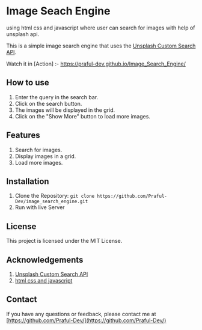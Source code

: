 # Image Seach Engine
using html css and javascript where user can search for images with help of unsplash api.

This is a simple image search engine that uses the [Unsplash Custom Search API](https://unsplash.com/developers).

Watch it in [Action] :- https://praful-dev.github.io/Image_Search_Engine/

## How to use
1. Enter the query in the search bar.
2. Click on the search button.
3. The images will be displayed in the grid.
4. Click on the "Show More" button to load more images.

## Features
1. Search for images.
2. Display images in a grid.
3. Load more images.


## Installation
1. Clone the Repository: `git clone https://github.com/Praful-Dev/image_search_engine.git`
2. Run with live Server

## License
This project is licensed under the MIT License.

## Acknowledgements
1. [Unsplash Custom Search API](https://unsplash.com/developers)
2. [html css and javascript](https://www.w3schools.com/html/html5_intro.asp)

## Contact
If you have any questions or feedback, please contact me at [https://github.com/Praful-Dev/](https://github.com/Praful-Dev/)



   